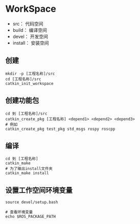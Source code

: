 # WorkSpace
* src： 代码空间
* build： 编译空间
* devel： 开发空间
* install： 安装空间
## 创建
```shell script
mkdir -p [工程名称]/src
cd [工程名称]/src
catkin_init_workspace
```
## 创建功能包
```shell script
cd 到 [工程名称]/src
catkin_create_pkg [工程名称] <depend1> <depend2> <depend3>
# 例如
catkin_create_pkg test_pkg std_msgs rospy roscpp
```
## 编译
```shell script
cd 到 [工程名称]
catkin_make
# 为了输出install文件夹
catkin_make install
```
## 设置工作空间环境变量
```shell script
source devel/setup.bash

# 查看环境变量
echo $ROS_PACKAGE_PATH
```